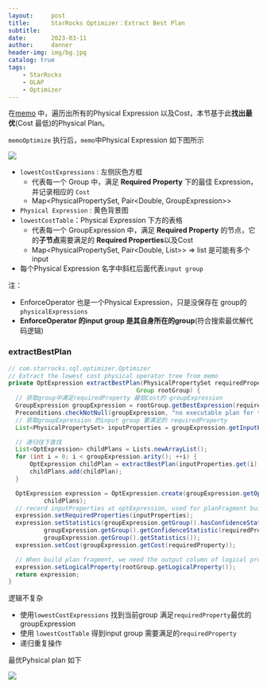 ```yaml
---
layout:     post
title:      StarRocks Optimizer：Extract Best Plan
subtitle:
date:       2023-03-11
author:     danner
header-img: img/bg.jpg
catalog: true
tags:
    - StarRocks
    - OLAP
    - Optimizer
---
```


在[memo](https://vendanner.github.io/2023/02/20/StarRocks-Optimizer-Memo/) 中，遍历出所有的Physical Expression 以及Cost，本节基于此**找出最优**(Cost 最低)的Physical Plan。

`memoOptimize` 执行后，`memo`中Physical Expression 如下图所示

![](https://vendanner.github.io/img/StarRocks/memo_plan.png)

- `lowestCostExpressions` : 左侧灰色方框
  - 代表每一个 Group 中，满足 **Required Property** 下的最佳 Expression，并记录相应的 `Cost`
  - Map<PhysicalPropertySet, Pair<Double, GroupExpression>>
- `Physical Expression` : 黄色背景图
- `lowestCostTable`：Physical Expression 下方的表格
  - 代表每一个 GroupExpression 中，满足 **Required Property** 的节点，它的**子节点**需要满足的 **Required Properties**以及Cost
  - Map<PhysicalPropertySet, Pair<Double, List<PhysicalPropertySet>>>  => list 是可能有多个input
- 每个Physical Expression 名字中斜杠后面代表`input group`

注：

- EnforceOperator 也是一个Physical Expression，只是没保存在 group的`physicalExpressions` 
- **EnforceOperator 的input group 是其自身所在的group**(符合搜索最优解代码逻辑)

### extractBestPlan

```java
// com.starrocks.sql.optimizer.Optimizer
// Extract the lowest cost physical operator tree from memo
private OptExpression extractBestPlan(PhysicalPropertySet requiredProperty,
                                    Group rootGroup) {
  // 获取group中满足requiredProperty 最低Cost的 groupExpression
  GroupExpression groupExpression = rootGroup.getBestExpression(requiredProperty);
  Preconditions.checkNotNull(groupExpression, "no executable plan for this sql");
  // 获取groupExpression 的input group 要满足的 requiredProperty
  List<PhysicalPropertySet> inputProperties = groupExpression.getInputProperties(requiredProperty);

  // 递归往下查找
  List<OptExpression> childPlans = Lists.newArrayList();
  for (int i = 0; i < groupExpression.arity(); ++i) {
      OptExpression childPlan = extractBestPlan(inputProperties.get(i), groupExpression.inputAt(i));
      childPlans.add(childPlan);
  }

  OptExpression expression = OptExpression.create(groupExpression.getOp(),
          childPlans);
  // record inputProperties at optExpression, used for planFragment builder to determine join type
  expression.setRequiredProperties(inputProperties);
  expression.setStatistics(groupExpression.getGroup().hasConfidenceStatistic(requiredProperty) ?
          groupExpression.getGroup().getConfidenceStatistic(requiredProperty) :
          groupExpression.getGroup().getStatistics());
  expression.setCost(groupExpression.getCost(requiredProperty));

  // When build plan fragment, we need the output column of logical property
  expression.setLogicalProperty(rootGroup.getLogicalProperty());
  return expression;
}
```

逻辑不复杂

- 使用`lowestCostExpressions` 找到当前group 满足`requiredProperty`最优的groupExpression
- 使用 `lowestCostTable` 得到input group 需要满足的`requiredProperty`
- 递归重复操作

最优Pyhsical plan 如下

![](https://vendanner.github.io/img/StarRocks/best_plan.png)



